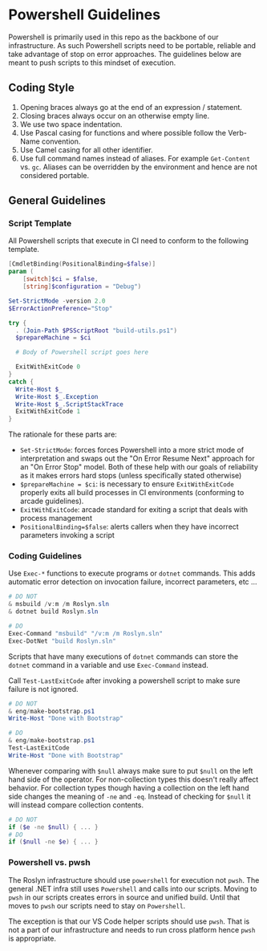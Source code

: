 # Powershell Guidelines

Powershell is primarily used in this repo as the backbone of our infrastructure.  As such
Powershell scripts need to be portable, reliable and take advantage of stop on error
approaches.  The guidelines below are meant to push scripts to this mindset of execution.

## Coding Style

1. Opening braces always go at the end of an expression / statement. 
1. Closing braces always occur on an otherwise empty line.
1. We use two space indentation.
1. Use Pascal casing for functions and where possible follow the Verb-Name convention.
1. Use Camel casing for all other identifier.
1. Use full command names instead of aliases.  For example `Get-Content` vs. `gc`.  Aliases can be
overridden by the environment and hence are not considered portable.

## General Guidelines

### Script Template

All Powershell scripts that execute in CI need to conform to the following template.

```powershell
[CmdletBinding(PositionalBinding=$false)]
param (
    [switch]$ci = $false,
    [string]$configuration = "Debug")

Set-StrictMode -version 2.0
$ErrorActionPreference="Stop"

try { 
  . (Join-Path $PSScriptRoot "build-utils.ps1")
  $prepareMachine = $ci

  # Body of Powershell script goes here

  ExitWithExitCode 0
}
catch {
  Write-Host $_
  Write-Host $_.Exception
  Write-Host $_.ScriptStackTrace
  ExitWithExitCode 1
}
```

The rationale for these parts are:

- `Set-StrictMode`: forces forces Powershell into a more strict mode of interpretation and
swaps out the "On Error Resume Next" approach for an "On Error Stop" model. Both of these 
help with our goals of reliability as it makes errors hard stops (unless specifically stated otherwise)
- `$prepareMachine = $ci`: is necessary to ensure `ExitWithExitCode` properly exits all
build processes in CI environments (conforming to arcade guidelines).
- `ExitWithExitCode`: arcade standard for exiting a script that deals with process management
- `PositionalBinding=$false`: alerts callers when they have incorrect parameters invoking a
script

### Coding Guidelines

Use `Exec-*` functions to execute programs or `dotnet` commands. This adds automatic
error detection on invocation failure, incorrect parameters, etc ... 

```powershell
# DO NOT
& msbuild /v:m /m Roslyn.sln
& dotnet build Roslyn.sln

# DO
Exec-Command "msbuild" "/v:m /m Roslyn.sln"
Exec-DotNet "build Roslyn.sln"
```

Scripts that have many executions of `dotnet` commands can store the `dotnet` command in a variable
and use `Exec-Command` instead.

Call `Test-LastExitCode` after invoking a powershell script to make sure failure is not ignored.

```powershell
# DO NOT
& eng/make-bootstrap.ps1
Write-Host "Done with Bootstrap"

# DO
& eng/make-bootstrap.ps1
Test-LastExitCode
Write-Host "Done with Bootstrap"
```

Whenever comparing with `$null` always make sure to put `$null` on the left hand side of the 
operator. For non-collection types this doesn't really affect behavior. For collection types though
having a collection on the left hand side changes the meaning of `-ne` and `-eq`. Instead of checking for `$null` it will instead compare collection contents.

``` powershell
# DO NOT
if ($e -ne $null) { ... }
# DO
if ($null -ne $e) { ... }
```

### Powershell vs. pwsh

The Roslyn infrastructure should use `powershell` for execution not `pwsh`. The general .NET infra
still uses `Powershell` and calls into our scripts. Moving to `pwsh` in our scripts creates errors
in source and unified build. Until that moves to `pwsh` our scripts need to stay on `Powershell`.

The exception is that our VS Code helper scripts should use `pwsh`. That is not a part of our 
infrastructure and needs to run cross platform hence `pwsh` is appropriate.
